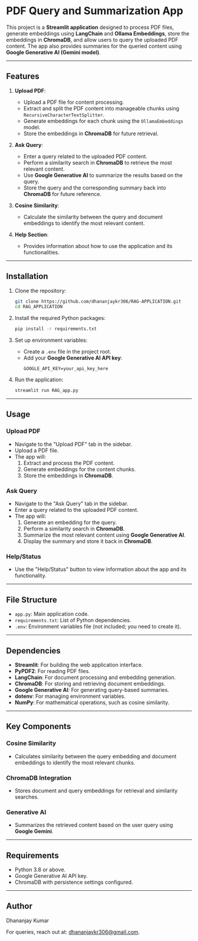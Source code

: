 # PDF Query and Summarization App

This project is a **Streamlit application** designed to process PDF files, generate embeddings using **LangChain** and **Ollama Embeddings**, store the embeddings in **ChromaDB**, and allow users to query the uploaded PDF content. The app also provides summaries for the queried content using **Google Generative AI (Gemini model)**.

---

## Features

1. **Upload PDF**:
   - Upload a PDF file for content processing.
   - Extract and split the PDF content into manageable chunks using `RecursiveCharacterTextSplitter`.
   - Generate embeddings for each chunk using the `OllamaEmbeddings` model.
   - Store the embeddings in **ChromaDB** for future retrieval.

2. **Ask Query**:
   - Enter a query related to the uploaded PDF content.
   - Perform a similarity search in **ChromaDB** to retrieve the most relevant content.
   - Use **Google Generative AI** to summarize the results based on the query.
   - Store the query and the corresponding summary back into **ChromaDB** for future reference.

3. **Cosine Similarity**:
   - Calculate the similarity between the query and document embeddings to identify the most relevant content.

4. **Help Section**:
   - Provides information about how to use the application and its functionalities.

---

## Installation

1. Clone the repository:
   ```bash
   git clone https://github.com/dhananjaykr306/RAG-APPLICATION.git
   cd RAG_APPLICATION
   ```

2. Install the required Python packages:
   ```bash
   pip install -r requirements.txt
   ```

3. Set up environment variables:
   - Create a `.env` file in the project root.
   - Add your **Google Generative AI API key**:
     ```env
     GOOGLE_API_KEY=your_api_key_here
     ```

4. Run the application:
   ```bash
   streamlit run RAG_app.py
   ```

---

## Usage

### **Upload PDF**
- Navigate to the "Upload PDF" tab in the sidebar.
- Upload a PDF file.
- The app will:
  1. Extract and process the PDF content.
  2. Generate embeddings for the content chunks.
  3. Store the embeddings in **ChromaDB**.

### **Ask Query**
- Navigate to the "Ask Query" tab in the sidebar.
- Enter a query related to the uploaded PDF content.
- The app will:
  1. Generate an embedding for the query.
  2. Perform a similarity search in **ChromaDB**.
  3. Summarize the most relevant content using **Google Generative AI**.
  4. Display the summary and store it back in **ChromaDB**.

### **Help/Status**
- Use the "Help/Status" button to view information about the app and its functionality.

---

## File Structure

- `app.py`: Main application code.
- `requirements.txt`: List of Python dependencies.
- `.env`: Environment variables file (not included; you need to create it).

---

## Dependencies

- **Streamlit**: For building the web application interface.
- **PyPDF2**: For reading PDF files.
- **LangChain**: For document processing and embedding generation.
- **ChromaDB**: For storing and retrieving document embeddings.
- **Google Generative AI**: For generating query-based summaries.
- **dotenv**: For managing environment variables.
- **NumPy**: For mathematical operations, such as cosine similarity.

---

## Key Components

### **Cosine Similarity**
- Calculates similarity between the query embedding and document embeddings to identify the most relevant chunks.

### **ChromaDB Integration**
- Stores document and query embeddings for retrieval and similarity searches.

### **Generative AI**
- Summarizes the retrieved content based on the user query using **Google Gemini**.

---

## Requirements

- Python 3.8 or above.
- Google Generative AI API key.
- ChromaDB with persistence settings configured.

---



## Author
Dhananjay Kumar

For queries, reach out at: [dhananjaykr306@gmail.com](mailto:dhananjaykr306@gmail.com).

